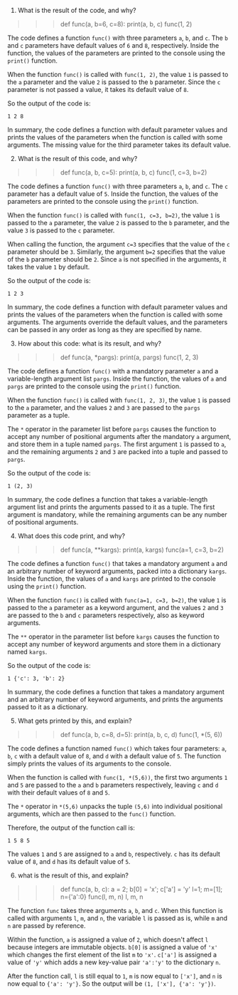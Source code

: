 1. What is the result of the code, and why?
>>> def func(a, b=6, c=8):
print(a, b, c)
>>> func(1, 2)


The code defines a function `func()` with three parameters `a`, `b`, and `c`. The `b` and `c` parameters have default values of `6` and `8`, respectively. Inside the function, the values of the parameters are printed to the console using the `print()` function.

When the function `func()` is called with `func(1, 2)`, the value `1` is passed to the `a` parameter and the value `2` is passed to the `b` parameter. Since the `c` parameter is not passed a value, it takes its default value of `8`.

So the output of the code is:

```
1 2 8
```

In summary, the code defines a function with default parameter values and prints the values of the parameters when the function is called with some arguments. The missing value for the third parameter takes its default value.

2. What is the result of this code, and why?
>>> def func(a, b, c=5):
print(a, b, c)
>>> func(1, c=3, b=2)


The code defines a function `func()` with three parameters `a`, `b`, and `c`. The `c` parameter has a default value of `5`. Inside the function, the values of the parameters are printed to the console using the `print()` function.

When the function `func()` is called with `func(1, c=3, b=2)`, the value `1` is passed to the `a` parameter, the value `2` is passed to the `b` parameter, and the value `3` is passed to the `c` parameter. 

When calling the function, the argument `c=3` specifies that the value of the `c` parameter should be `3`. Similarly, the argument `b=2` specifies that the value of the `b` parameter should be `2`. Since `a` is not specified in the arguments, it takes the value `1` by default.

So the output of the code is:

```
1 2 3
```

In summary, the code defines a function with default parameter values and prints the values of the parameters when the function is called with some arguments. The arguments override the default values, and the parameters can be passed in any order as long as they are specified by name.

3. How about this code: what is its result, and why?
>>> def func(a, *pargs):
print(a, pargs)
>>> func(1, 2, 3)


The code defines a function `func()` with a mandatory parameter `a` and a variable-length argument list `pargs`. Inside the function, the values of `a` and `pargs` are printed to the console using the `print()` function.

When the function `func()` is called with `func(1, 2, 3)`, the value `1` is passed to the `a` parameter, and the values `2` and `3` are passed to the `pargs` parameter as a tuple. 

The `*` operator in the parameter list before `pargs` causes the function to accept any number of positional arguments after the mandatory `a` argument, and store them in a tuple named `pargs`. The first argument `1` is passed to `a`, and the remaining arguments `2` and `3` are packed into a tuple and passed to `pargs`.

So the output of the code is:

```
1 (2, 3)
```

In summary, the code defines a function that takes a variable-length argument list and prints the arguments passed to it as a tuple. The first argument is mandatory, while the remaining arguments can be any number of positional arguments.

4. What does this code print, and why?
>>> def func(a, **kargs):
print(a, kargs)
>>> func(a=1, c=3, b=2)


The code defines a function `func()` that takes a mandatory argument `a` and an arbitrary number of keyword arguments, packed into a dictionary `kargs`. Inside the function, the values of `a` and `kargs` are printed to the console using the `print()` function.

When the function `func()` is called with `func(a=1, c=3, b=2)`, the value `1` is passed to the `a` parameter as a keyword argument, and the values `2` and `3` are passed to the `b` and `c` parameters respectively, also as keyword arguments.

The `**` operator in the parameter list before `kargs` causes the function to accept any number of keyword arguments and store them in a dictionary named `kargs`.

So the output of the code is:

```
1 {'c': 3, 'b': 2}
```

In summary, the code defines a function that takes a mandatory argument and an arbitrary number of keyword arguments, and prints the arguments passed to it as a dictionary.

5. What gets printed by this, and explain?
>>> def func(a, b, c=8, d=5): print(a, b, c, d)
>>> func(1, *(5, 6))


The code defines a function named `func()` which takes four parameters: `a`, `b`, `c` with a default value of `8`, and `d` with a default value of `5`. The function simply prints the values of its arguments to the console.

When the function is called with `func(1, *(5,6))`, the first two arguments `1` and `5` are passed to the `a` and `b` parameters respectively, leaving `c` and `d` with their default values of `8` and `5`.

The `*` operator in `*(5,6)` unpacks the tuple `(5,6)` into individual positional arguments, which are then passed to the `func()` function.

Therefore, the output of the function call is:

```
1 5 8 5
```

The values `1` and `5` are assigned to `a` and `b`, respectively. `c` has its default value of `8`, and `d` has its default value of `5`.

6. what is the result of this, and explain?
>>> def func(a, b, c): a = 2; b[0] = 'x'; c['a'] = 'y'
>>> l=1; m=[1]; n={'a':0}
>>> func(l, m, n)
>>> l, m, n



The function `func` takes three arguments `a`, `b`, and `c`. When this function is called with arguments `l`, `m`, and `n`, the variable `l` is passed as is, while `m` and `n` are passed by reference.

Within the function, `a` is assigned a value of `2`, which doesn't affect `l` because integers are immutable objects. `b[0]` is assigned a value of `'x'` which changes the first element of the list `m` to `'x'`. `c['a']` is assigned a value of `'y'` which adds a new key-value pair `'a':'y'` to the dictionary `n`.

After the function call, `l` is still equal to `1`, `m` is now equal to `['x']`, and `n` is now equal to `{'a': 'y'}`. So the output will be `(1, ['x'], {'a': 'y'})`.
